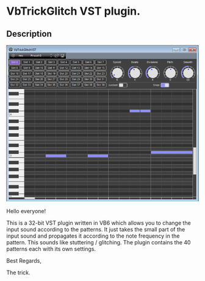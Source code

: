 # VbTrickGlitch VST plugin.

## Description

![Main](resources/main.png)

Hello everyone!

This is a 32-bit VST plugin written in VB6 which allows you to change the input sound according to the patterns. It just takes the small part of the input sound and propagates it according to the note frequency in the pattern. This sounds like stuttering / glitching. The plugin contains the 40 patterns each with its own settings.

Best Regards,

The trick.
